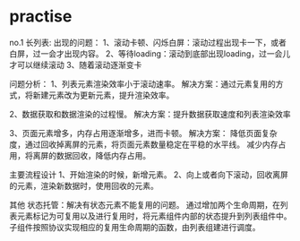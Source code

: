 # practise
no.1
长列表:
出现的问题：
1、滚动卡顿、闪烁白屏：滚动过程出现卡一下，或者白屏，过一会才出现内容。
2、等待loading：滚动到底部出现loading，过一会儿才可以继续滚动
3、随着滚动逐渐变卡

问题分析：
1、列表元素渲染效率小于滚动速率。
解决方案：通过元素复用的方式，将新建元素改为更新元素，提升渲染效率。

2、数据获取和数据渲染的过程慢。
解决方案：提升数据获取速度和列表渲染效率

3、页面元素增多，内存占用逐渐增多，进而卡顿。
解决方案：
降低页面复杂度，通过回收掉离屏的元素，将页面元素数量稳定在平稳的水平线。
减少内存占用，将离屏的数据回收，降低内存占用。

主要流程设计
1、开始渲染的时候，新增元素。
2、向上或者向下滚动，回收离屏的元素，渲染新数据时，使用回收的元素。

其他
状态托管：解决有状态元素不能复用的问题。
通过增加两个生命周期，在列表元素标记为可复用以及进行复用时，将元素组件内部的状态提升到列表组件中。子组件按照协议实现相应的复用生命周期的函数，由列表组建进行调度。


